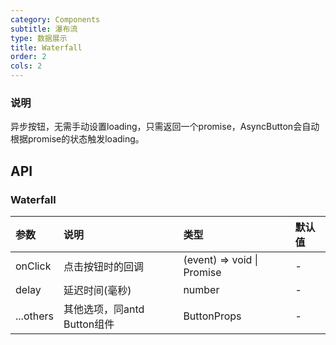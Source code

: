 ```yaml
---
category: Components
subtitle: 瀑布流
type: 数据展示
title: Waterfall
order: 2
cols: 2
---
```

### 说明

异步按钮，无需手动设置loading，只需返回一个promise，AsyncButton会自动根据promise的状态触发loading。

## API

### Waterfall

| 参数 | 说明 | 类型 | 默认值 |
| :--- | :--- | :--- | :--- |
| onClick |  点击按钮时的回调 | (event) => void \| Promise | - |
| delay | 延迟时间(毫秒) | number | - |
| ...others | 其他选项，同antd Button组件  | ButtonProps | - |
